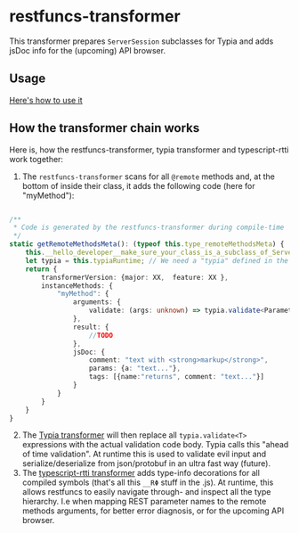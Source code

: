 # restfuncs-transformer
This transformer prepares `ServerSession` subclasses for Typia and adds jsDoc info for the (upcoming) API browser.

## Usage
[Here's how to use it](https://github.com/bogeeee/restfuncs/tree/3.x/readme.md#setting-up-the-build-here-it-gets-a-bit-nasty-)


## How the transformer chain works
Here is, how the restfuncs-transformer, typia transformer and typescript-rtti work together: 
1. The `restfuncs-transformer` scans for all `@remote` methods and, at the bottom of inside their class, it adds the following code (here for "myMethod"): 
````typescript

/**
 * Code is generated by the restfuncs-transformer during compile-time
 */
static getRemoteMethodsMeta(): (typeof this.type_remoteMethodsMeta) {
    this.__hello_developer__make_sure_your_class_is_a_subclass_of_ServerSession // Give a friendly error message when this is not the case. Otherwise the following statement "const typia = ..." would fail and leaves the user wondering.
    let typia = this.typiaRuntime; // We need a "typia" defined in the scope, but let restfuncs manage where that dependency comes from
    return {
        transformerVersion: {major: XX,  feature: XX },
        instanceMethods: {
            "myMethod": {
                arguments: {
                    validate: (args: unknown) => typia.validate<Parameters<typeof this.prototype["myMethod"]>>(args)
                },
                result: {
                    //TODO
                },
                jsDoc: {
                    comment: "text with <strong>markup</strong>", 
                    params: {a: "text..."},
                    tags: [{name:"returns", comment: "text..."}]
                }
            }
        }
    }
}
````

2. The [Typia transformer](https://typia.io/) will then replace all `typia.validate<T>` expressions with the actual validation code body. Typia calls this "ahead of time validation". At runtime this is used to validate evil input and serialize/deserialize from json/protobuf in an ultra fast way (future).
3. The [typescript-rtti transformer](https://typescript-rtti.org/) adds type-info decorations for all compiled symbols (that's all this `__RΦ` stuff in the .js). At runtime, this allows restfuncs to easily navigate through- and inspect all the type hierarchy. I.e when mapping REST parameter names to the remote methods arguments, for better error diagnosis, or for the upcoming API browser.
